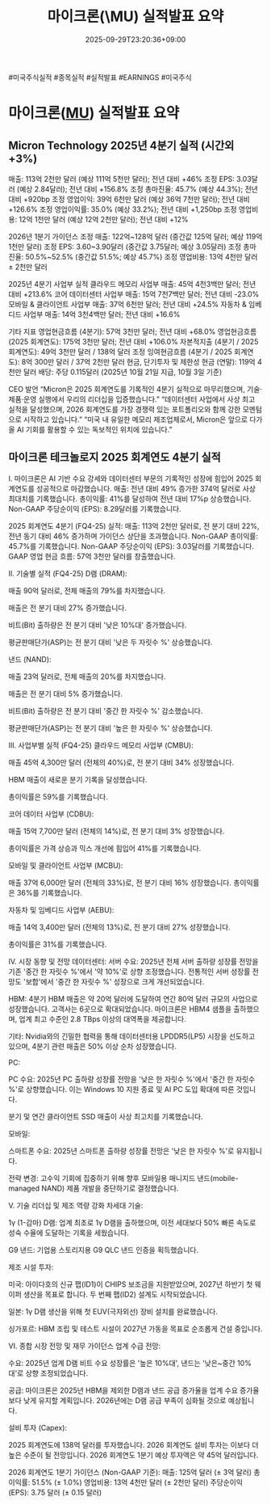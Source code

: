 ﻿---
title: "마이크론(\\MU) 실적발표 요약"
date: 2025-09-29T23:20:36+09:00
lastmod: 2025-10-02T20:04:32+09:00
type: docs
sidebar:
  open: true
weight: 2
---
<div style="display:none">
  <meta property="article:published_time" content="2025-09-29T14:20:36Z" />
  <meta property="article:modified_time" content="2025-10-02T11:04:32Z" />
</div>
#미국주식실적 #종목실적 #실적발표 #EARNINGS #미국주식 

# 마이크론([MU](/company-analysis/mu/)) 실적발표 요약

## Micron Technology 2025년 4분기 실적 (시간외 +3%)

매출: 113억 2천만 달러 (예상 111억 5천만 달러); 전년 대비 +46%
조정 EPS: 3.03달러 (예상 2.84달러); 전년 대비 +156.8%
조정 총마진율: 45.7% (예상 44.3%); 전년 대비 +920bp
조정 영업이익: 39억 6천만 달러 (예상 36억 7천만 달러); 전년 대비 +126.6%
조정 영업이익률: 35.0% (예상 33.2%); 전년 대비 +1,250bp
조정 영업비용: 12억 1천만 달러 (예상 12억 2천만 달러); 전년 대비 +12%

2026년 1분기 가이던스
조정 매출: 122억~128억 달러 (중간값 125억 달러; 예상 119억 1천만 달러)
조정 EPS: 3.60~3.90달러 (중간값 3.75달러; 예상 3.05달러)
조정 총마진율: 50.5%~52.5% (중간값 51.5%; 예상 45.7%)
조정 영업비용: 13억 4천만 달러 ± 2천만 달러

2025년 4분기 사업부 실적
클라우드 메모리 사업부 매출: 45억 4천3백만 달러; 전년 대비 +213.6%
코어 데이터센터 사업부 매출: 15억 7천7백만 달러; 전년 대비 -23.0%
모바일 & 클라이언트 사업부 매출: 37억 6천만 달러; 전년 대비 +24.5%
자동차 & 임베디드 사업부 매출: 14억 3천4백만 달러; 전년 대비 +16.6%

기타 지표
영업현금흐름 (4분기): 57억 3천만 달러; 전년 대비 +68.0%
영업현금흐름 (2025 회계연도): 175억 3천만 달러; 전년 대비 +106.0%
자본적지출 (4분기 / 2025 회계연도): 49억 3천만 달러 / 138억 달러
조정 잉여현금흐름 (4분기 / 2025 회계연도): 8억 300만 달러 / 37억 2천만 달러
현금, 단기투자 및 제한성 현금 (연말): 119억 4천만 달러
배당: 주당 0.115달러 (2025년 10월 21일 지급, 10월 3일 기준)

CEO 발언
“Micron은 2025 회계연도를 기록적인 4분기 실적으로 마무리했으며, 기술·제품·운영 실행에서 우리의 리더십을 입증했습니다.”
“데이터센터 사업에서 사상 최고 실적을 달성했으며, 2026 회계연도를 가장 경쟁력 있는 포트폴리오와 함께 강한 모멘텀으로 시작하고 있습니다.”
“미국 내 유일한 메모리 제조업체로서, Micron은 앞으로 다가올 AI 기회를 활용할 수 있는 독보적인 위치에 있습니다.”

## 마이크론 테크놀로지 2025 회계연도 4분기 실적 

I. 마이크론은 AI 기반 수요 강세와 데이터센터 부문의 기록적인 성장에 힘입어 2025 회계연도를 성공적으로 마감했습니다. 
매출: 전년 대비 49% 증가한 374억 달러로 사상 최대치를 기록했습니다. 
총이익률: 41%를 달성하여 전년 대비 17%p 상승했습니다. 
Non-GAAP 주당순이익 (EPS): 8.29달러를 기록했습니다. 

2025 회계연도 4분기 (FQ4-25) 실적:
매출: 113억 2천만 달러로, 전 분기 대비 22%, 전년 동기 대비 46% 증가하며 가이던스 상단을 초과했습니다. 
Non-GAAP 총이익률: 45.7%를 기록했습니다. 
Non-GAAP 주당순이익 (EPS): 3.03달러를 기록했습니다. 
GAAP 영업 현금 흐름: 57억 3천만 달러를 창출했습니다. 

II. 기술별 실적 (FQ4-25)
D램 (DRAM):

매출 90억 달러로, 전체 매출의 79%를 차지했습니다. 

매출은 전 분기 대비 27% 증가했습니다. 

비트(Bit) 출하량은 전 분기 대비 '낮은 10%대' 증가했습니다. 

평균판매단가(ASP)는 전 분기 대비 '낮은 두 자릿수 %' 상승했습니다. 

낸드 (NAND):

매출 23억 달러로, 전체 매출의 20%를 차지했습니다. 

매출은 전 분기 대비 5% 증가했습니다. 

비트(Bit) 출하량은 전 분기 대비 '중간 한 자릿수 %' 감소했습니다. 

평균판매단가(ASP)는 전 분기 대비 '높은 한 자릿수 %' 상승했습니다. 

III. 사업부별 실적 (FQ4-25)
클라우드 메모리 사업부 (CMBU):

매출 45억 4,300만 달러 (전체의 40%)로, 전 분기 대비 34% 성장했습니다. 

HBM 매출이 새로운 분기 기록을 달성했습니다. 

총이익률은 59%를 기록했습니다. 

코어 데이터 사업부 (CDBU):

매출 15억 7,700만 달러 (전체의 14%)로, 전 분기 대비 3% 성장했습니다. 

총이익률은 가격 상승과 믹스 개선에 힘입어 41%를 기록했습니다. 

모바일 및 클라이언트 사업부 (MCBU):

매출 37억 6,000만 달러 (전체의 33%)로, 전 분기 대비 16% 성장했습니다. 
총이익률은 36%를 기록했습니다. 

자동차 및 임베디드 사업부 (AEBU):

매출 14억 3,400만 달러 (전체의 13%)로, 전 분기 대비 27% 성장했습니다. 

총이익률은 31%를 기록했습니다. 

IV. 시장 동향 및 전망
데이터센터:
서버 수요: 2025년 전체 서버 출하량 성장률 전망을 기존 '중간 한 자릿수 %'에서 '약 10%'로 상향 조정했습니다. 전통적인 서버 성장률 전망도 '보합'에서 '중간 한 자릿수 %' 성장으로 크게 개선되었습니다. 

HBM: 4분기 HBM 매출은 약 20억 달러에 도달하여 연간 80억 달러 규모의 사업으로 성장했습니다. 고객사는 6곳으로 확대되었습니다. 마이크론은 HBM4 샘플을 출하했으며, 업계 최고 수준인 2.8 TBps 이상의 대역폭을 제공합니다. 

기타: Nvidia와의 긴밀한 협력을 통해 데이터센터용 LPDDR5(LP5) 시장을 선도하고 있으며, 4분기 관련 매출은 50% 이상 순차 성장했습니다. 

PC:

PC 수요: 2025년 PC 출하량 성장률 전망을 '낮은 한 자릿수 %'에서 '중간 한 자릿수 %'로 상향했습니다. 이는 Windows 10 지원 종료 및 AI PC 도입 확대에 따른 것입니다. 

분기 및 연간 클라이언트 SSD 매출이 사상 최고치를 기록했습니다. 

모바일:

스마트폰 수요: 2025년 스마트폰 출하량 성장률 전망은 '낮은 한 자릿수 %'로 유지됩니다. 

전략 변경: 고수익 기회에 집중하기 위해 향후 모바일용 매니지드 낸드(mobile-managed NAND) 제품 개발을 중단하기로 결정했습니다. 

V. 기술 리더십 및 제조 역량 강화
차세대 기술:

1γ (1-감마) D램: 업계 최초로 1γ D램을 출하했으며, 이전 세대보다 50% 빠른 속도로 성숙 수율에 도달하는 기록을 세웠습니다. 

G9 낸드: 기업용 스토리지용 G9 QLC 낸드 인증을 획득했습니다. 

제조 시설 투자:

미국: 아이다호의 신규 팹(ID1)이 CHIPS 보조금을 지원받았으며, 2027년 하반기 첫 웨이퍼 생산을 목표로 합니다. 두 번째 팹(ID2) 설계도 시작되었습니다. 

일본: 1γ D램 생산을 위해 첫 EUV(극자외선) 장비 설치를 완료했습니다. 

싱가포르: HBM 조립 및 테스트 시설이 2027년 가동을 목표로 순조롭게 건설 중입니다. 

VI. 종합 시장 전망 및 재무 가이던스
업계 수급 전망:

수요: 2025년 업계 D램 비트 수요 성장률은 '높은 10%대', 낸드는 '낮은~중간 10%대'로 상향 조정되었습니다. 

공급: 마이크론은 2025년 HBM을 제외한 D램과 낸드 공급 증가율을 업계 수요 증가율보다 낮게 유지할 계획입니다. 2026년에는 D램 공급 부족이 심화될 것으로 예상됩니다. 

설비 투자 (Capex):

2025 회계연도에 138억 달러를 투자했습니다. 2026 회계연도 설비 투자는 이보다 더 높은 수준이 될 전망입니다. 2026 회계연도 1분기 예상 투자액은 약 45억 달러입니다. 

2026 회계연도 1분기 가이던스 (Non-GAAP 기준):
매출: 125억 달러 (± 3억 달러) 
총이익률: 51.5% (± 1.0%) 
영업비용: 13억 4천만 달러 (± 2천만 달러) 
주당순이익 (EPS): 3.75 달러 (± 0.15 달러)
